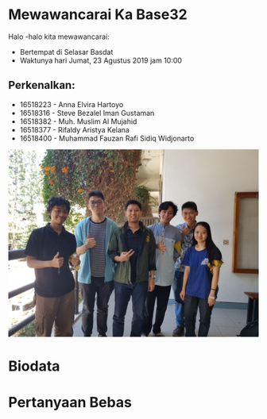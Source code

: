 # Mewawancarai Ka Base32
Halo -halo kita mewawancarai:
- Bertempat di Selasar Basdat 
- Waktunya hari Jumat, 23 Agustus 2019 jam 10:00
## Perkenalkan:
- 16518223 - Anna Elvira Hartoyo
- 16518316 - Steve Bezalel Iman Gustaman
- 16518382 - Muh. Muslim Al Mujahid
- 16518377 - Rifaldy Aristya Kelana
- 16518400 - Muhammad Fauzan Rafi Sidiq Widjonarto

![Foto Wawancara](585708.jpg)

# Biodata

# Pertanyaan Bebas